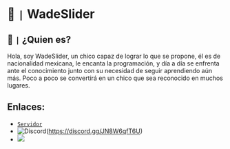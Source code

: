 # 🦆 `|` WadeSlider

## 🤔 `|` ¿Quien es?

Hola, soy WadeSlider, un chico capaz de lograr lo que se propone, él es de nacionalidad mexicana, le encanta la programación, y día a día se enfrenta ante el conocimiento junto con su necesidad de seguir aprendiendo aún más. Poco a poco se convertirá en un chico que sea reconocido en muchos lugares.

##

## Enlaces:

- [`Servidor`](https://discord.gg/JN8W6qfT6U)
- ![Discord](https://github.com/wadeslider/WadeSlider/assets/88852568/3ff70969-759b-4869-89a5-33b0ae612fee)(https://discord.gg/JN8W6qfT6U)
- [<img src="https://github.com/wadeslider/WadeSlider/assets/88852568/3ff70969-759b-4869-89a5-33b0ae612fee)(https://discord.gg/JN8W6qfT6U">](https://discord.gg/JN8W6qfT6U)

